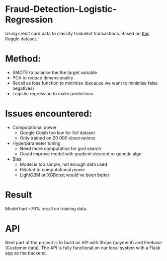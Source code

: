 # Fraud-Detection-Logistic-Regression
Using credit card data to classify fradulent transactions. Based on [this](https://www.kaggle.com/c/ieee-fraud-detection/data) Kaggle dataset. 

# Method:

- SMOTE to balance the the target variable
- PCA to reduce dimensionality
- Recall as loss function to minimise (because we want to minimise false negatives)
- Logistic regression to make predictions

# Issues encountered:

- Computational power
  - Google Colab too low for full dataset
  - Only trained on 20 000 observations
- Hyperparameter tuning
  - Need more computation for grid search
  - Could improve model with gradient descent or genetic algo
- Bias
  - Model is too simple, not enough data used
  - Related to computational power
  - LightGBM or XGBoost would've been better

# Result
Model had ~70% recall on training data.

# API
Next part of the project is to build an API with Stripe (payment) and Firebase (Customer data). The API is fully functional on our local system with a Flask app as the backend.
